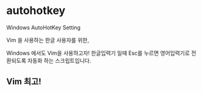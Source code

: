 # autohotkey
Windows AutoHotKey Setting

Vim 을 사용하는 한글 사용자를 위한,

Windows 에서도 Vim을 사용하고자! 한글입력기 일때 Esc를 누르면 영어입력기로 전환되도록 자동화 하는 스크립트입니다.

## Vim 최고!
